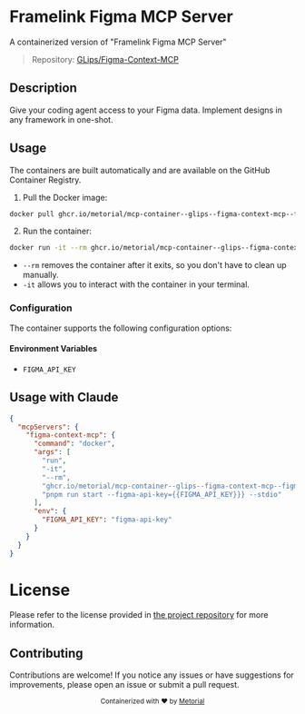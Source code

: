 
# Framelink Figma MCP Server

A containerized version of "Framelink Figma MCP Server"

> Repository: [GLips/Figma-Context-MCP](https://github.com/GLips/Figma-Context-MCP)

## Description

Give your coding agent access to your Figma data. Implement designs in any framework in one-shot.


## Usage

The containers are built automatically and are available on the GitHub Container Registry.

1. Pull the Docker image:

```bash
docker pull ghcr.io/metorial/mcp-container--glips--figma-context-mcp--figma-context-mcp
```

2. Run the container:

```bash
docker run -it --rm ghcr.io/metorial/mcp-container--glips--figma-context-mcp--figma-context-mcp --figma-api-key={{FIGMA_API_KEY}}} --stdio
```

- `--rm` removes the container after it exits, so you don't have to clean up manually.
- `-it` allows you to interact with the container in your terminal.


### Configuration

The container supports the following configuration options:




#### Environment Variables

- `FIGMA_API_KEY`




## Usage with Claude

```json
{
  "mcpServers": {
    "figma-context-mcp": {
      "command": "docker",
      "args": [
        "run",
        "-it",
        "--rm",
        "ghcr.io/metorial/mcp-container--glips--figma-context-mcp--figma-context-mcp",
        "pnpm run start --figma-api-key={{FIGMA_API_KEY}}} --stdio"
      ],
      "env": {
        "FIGMA_API_KEY": "figma-api-key"
      }
    }
  }
}
```

# License

Please refer to the license provided in [the project repository](https://github.com/GLips/Figma-Context-MCP) for more information.

## Contributing

Contributions are welcome! If you notice any issues or have suggestions for improvements, please open an issue or submit a pull request.

<div align="center">
  <sub>Containerized with ❤️ by <a href="https://metorial.com">Metorial</a></sub>
</div>
  